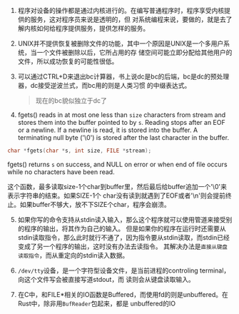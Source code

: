 1. 程序对设备的操作都是通过内核进行的。在编写普通程序时，程序享受内核提供的服务，这对程序员来说是透明的，但
   对系统编程来说，要做的，就是去了解内核如何给程序提供服务，提供怎样的服务。

2. UNIX并不提供恢复被删除文件的功能，其中一个原因是UNIX是一个多用户系统，当一个文件被删除以后，它所占用的存
   储空间可能立即分配给其他用户的文件，所以成功恢复的可能性很低。

3. 可以通过CTRL+D来退出bc计算器，书上说dc是bc的后端，bc是dc的预处理器，dc接受逆波兰式，而bc用的则是人类习惯
   的中缀表达式。
   > 现在的bc貌似独立于dc了

4. fgets() reads  in  at  most one less than `size` characters from stream and stores them into the buffer
  pointed to by `s`.  Reading stops after an EOF or a newline.  If a newline is read, it  is  stored  into
  the buffer.  A terminating null byte ('\0') is stored after the last character in the buffer.

  ```C
  char *fgets(char *s, int size, FILE *stream);
  ```
  fgets() returns `s` on success, and NULL on error or when end of file occurs while  no  characters  have
  been read.

  这个函数，最多读取size-1个char到buffer里，然后最后给buffer追加一个'\0'来表示字符串的结束。如果SIZE-1个
  char没有读到就遇到了EOF或者'\n'则会提前终止。如果buffer不够大，放不下SIZE个char，程序会崩溃。

5. 如果你写的命令支持从stdin读入输入，那么这个程序就可以使用管道来接受别的程序的输出，将其作为自己的输入。
   但是如果你的程序在运行时还需要从stdin读取指令，那么此时就行不通了，因为指令要从stdin读取，而stdin已经
   变成了另一个程序的输出，这时没有办法去读指令。
   其解决办法是`直接从键盘读取指令`，而从重定向的stdin读入数据。

6. `/dev/tty`设备，是一个字符型设备文件，是当前进程的controling terminal，向这个文件写会被直接写道stdout，而
   读则会从键盘读取输入。

7. 在C中，和FILE*相关的IO函数是Buffered，而使用fd的则是unbuffered。在Rust中，除非用`BufReader`包起来，都是
   unbuffered的IO
